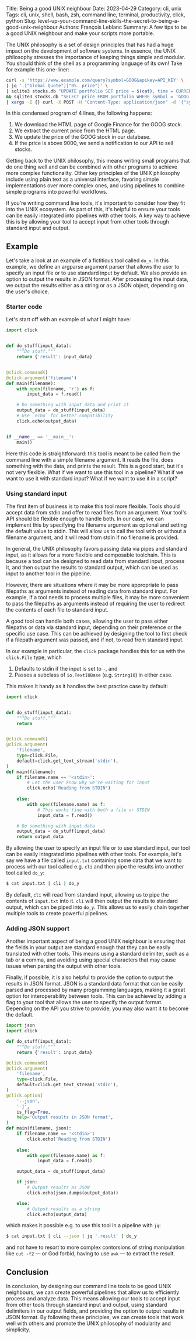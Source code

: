 Title: Being a good UNIX neighbour
Date: 2023-04-29
Category: cli, unix
Tags: cli, unix, shell, bash, zsh, command line, terminal, productivity, click, python
Slug: level-up-your-command-line-skills-the-secret-to-being-a-good-unix-neighbour
Authors: François Leblanc
Summary: A few tips to be a good UNIX neighbour and make your scripts more portable.

The UNIX philosophy is a set of design principles that has had a huge impact on
the development of software systems. In essence, the UNIX philosophy stresses
the importance of keeping things simple and modular. You should think of the
shell as a programming language of its own! Take for example this one-liner:

```sh
curl -s 'https://www.example.com/query?symbol=GOOG&apikey=API_KEY' \
| jq '.["Global Quote"]["05. price"]' \
| sqlite3 stocks.db "UPDATE portfolio SET price = $(cat), time = CURRENT_TIMESTAMP WHERE symbol = 'GOOG'" \
&& sqlite3 stocks.db "SELECT price FROM portfolio WHERE symbol = 'GOOG' AND price > 9000" \
| xargs -I {} curl -X POST -H "Content-Type: application/json" -d '{"symbol": "GOOG", "price": "'{}'"}' https://example.com/api/sell
```

In this condensed program of 4 lines, the following happens:

1. We download the HTML page of Google Finance for the GOOG stock.
2. We extract the current price from the HTML page.
3. We update the price of the GOOG stock in our database.
4. If the price is above 9000, we send a notification to our API to sell stocks.

Getting back to the UNIX philosophy, this means writing small programs that do
one thing well and can be combined with other programs to achieve more complex
functionality. Other key principles of the UNIX philosophy include using plain
text as a universal interface, favoring simple implementations over more
complex ones, and using pipelines to combine simple programs into powerful
workflows.

If you're writing command line tools, it's important to consider how they fit
into the UNIX ecosystem. As part of this, it's helpful to ensure your tools can
be easily integrated into pipelines with other tools. A key way to achieve this
is by allowing your tool to accept input from other tools through standard
input and output.

## Example
Let's take a look at an example of a fictitious tool called `do_x`. In this
example, we define an argparse argument parser that allows the user to specify
an input file or to use standard input by default. We also provide an option to
output the results in JSON format. After processing the input data, we output
the results either as a string or as a JSON object, depending on the user's
choice.

### Starter code

Let's start off with an example of what I might have:

```py
import click


def do_stuff(input_data):
    """Do stuff."""
    return {'result': input_data}


@click.command()
@click.argument('filename')
def main(filename):
    with open(filename, 'r') as f:
        input_data = f.read()

    # Do something with input data and print it
    output_data = do_stuff(input_data)
    # Use `echo` for better compatibility
    click.echo(output_data)


if __name__ == '__main__':
    main()
```

Here this code is straightforward: this tool is meant to be called from the
command line with a simple filename argument. It reads the file, does something
with the data, and prints the result. This is a good start, but it's not very
flexible. What if we want to use this tool in a pipeline? What if we want to
use it with standard input? What if we want to use it in a script?

### Using standard input

The first item of business is to make this tool more flexible. Tools should
accept data from stdin and offer to read files from an argument. Your tool's
API should be flexible enough to handle both. In our case, we can implement
this by specifying the filename argument as optional and setting the default
value to stdin. This will allow us to call the tool with or without a filename
argument, and it will read from stdin if no filename is provided.

In general, the UNIX philosophy favors passing data via pipes and standard
input, as it allows for a more flexible and composable toolchain. This is
because a tool can be designed to read data from standard input, process it,
and then output the results to standard output, which can be used as input to
another tool in the pipeline.

However, there are situations where it may be more appropriate to pass
filepaths as arguments instead of reading data from standard input. For
example, if a tool needs to process multiple files, it may be more convenient
to pass the filepaths as arguments instead of requiring the user to redirect
the contents of each file to standard input.

A good tool can handle both cases, allowing the user to pass either filepaths
or data via standard input, depending on their preference or the specific use
case. This can be achieved by designing the tool to first check if a filepath
argument was passed, and if not, to read from standard input.

In our example in particular, the `click` package handles this for us with the
`click.File` type, which

1. Defaults to stdin if the input is set to `-`, and
2. Passes a subclass of `io.TextIOBase` (e.g. `StringIO`) in either case.

This makes it handy as it handles the best practice case by default:

```py
import click


def do_stuff(input_data):
    """Do stuff."""
    return


@click.command()
@click.argument(
    'filename',
    type=click.File,
    default=click.get_text_stream('stdin'),
)
def main(filename):
    if filename.name == '<stdin>':
        # Let the user know why we're waiting for input
        click.echo('Reading from STDIN')
        
    else:
        with open(filename.name) as f:
            # This works fine with both a file or STDIN
            input_data = f.read()

    # Do something with input data
    output_data = do_stuff(input_data)
    return output_data
```

By allowing the user to specify an input file or to use standard input, our
tool can be easily integrated into pipelines with other tools. For example,
let's say we have a file called `input.txt` containing some data that we want
to process with our tool called e.g. `cli` and then pipe the results into
another tool called `do_y`:

```sh
$ cat input.txt | cli | do_y
```

By default, `cli` will read from standard input, allowing us to pipe the
contents of `input.txt` into it. `cli` will then output the results to standard
output, which can be piped into `do_y`. This allows us to easily chain together
multiple tools to create powerful pipelines.

### Adding JSON support

Another important aspect of being a good UNIX neighbour is ensuring that the
fields in your output are standard enough that they can be easily translated
with other tools. This means using a standard delimiter, such as a tab or a
comma, and avoiding using special characters that may cause issues when parsing
the output with other tools.

Finally, if possible, it is also helpful to provide the option to output the
results in JSON format. JSON is a standard data format that can be easily
parsed and processed by many programming languages, making it a great option
for interoperability between tools. This can be achieved by adding a flag to
your tool that allows the user to specify the output format. Depending on the
API you strive to provide, you may also want it to become the default.

```py
import json
import click

def do_stuff(input_data):
    """Do stuff."""
    return {'result': input_data}

@click.command()
@click.argument(
    'filename',
    type=click.File,
    default=click.get_text_stream('stdin'),
)
@click.option(
    '--json',
    '-j',
    is_flag=True,
    help='Output results in JSON format',
)
def main(filename, json):
    if filename.name == '<stdin>':
        click.echo('Reading from STDIN')
        
    else:
        with open(filename.name) as f:
            input_data = f.read()

    output_data = do_stuff(input_data)

    if json:
        # Output results as JSON
        click.echo(json.dumps(output_data))

    else:
        # Output results as a string
        click.echo(output_data)
```

which makes it possible e.g. to use this tool in a pipeline with `jq`:

```sh
$ cat input.txt | cli --json | jq '.result' | do_y
```

and not have to resort to more complex contorsions of string manipulation like
`cut -f2` &mdash; or God forbid, having to use `awk` &mdash; to extract the
result.

## Conclusion

In conclusion, by designing our command line tools to be good UNIX neighbours,
we can create powerful pipelines that allow us to efficiently process and
analyze data. This means allowing our tools to accept input from other tools
through standard input and output, using standard delimiters in our output
fields, and providing the option to output results in JSON format. By following
these principles, we can create tools that work well with others and promote
the UNIX philosophy of modularity and simplicity.
